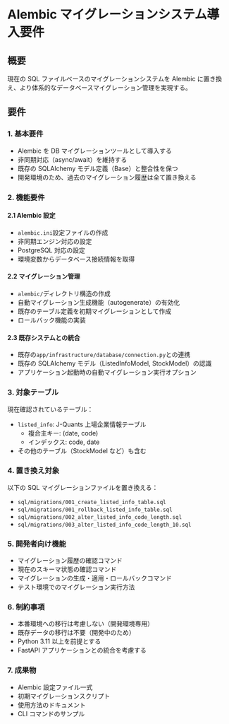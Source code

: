 # Alembic マイグレーションシステム導入要件

## 概要
現在の SQL ファイルベースのマイグレーションシステムを Alembic に置き換え、より体系的なデータベースマイグレーション管理を実現する。

## 要件

### 1. 基本要件
- Alembic を DB マイグレーションツールとして導入する
- 非同期対応（async/await）を維持する
- 既存の SQLAlchemy モデル定義（Base）と整合性を保つ
- 開発環境のため、過去のマイグレーション履歴は全て置き換える

### 2. 機能要件

#### 2.1 Alembic 設定
- `alembic.ini`設定ファイルの作成
- 非同期エンジン対応の設定
- PostgreSQL 対応の設定
- 環境変数からデータベース接続情報を取得

#### 2.2 マイグレーション管理
- `alembic/`ディレクトリ構造の作成
- 自動マイグレーション生成機能（autogenerate）の有効化
- 既存のテーブル定義を初期マイグレーションとして作成
- ロールバック機能の実装

#### 2.3 既存システムとの統合
- 既存の`app/infrastructure/database/connection.py`との連携
- 既存の SQLAlchemy モデル（ListedInfoModel, StockModel）の認識
- アプリケーション起動時の自動マイグレーション実行オプション

### 3. 対象テーブル
現在確認されているテーブル：
- `listed_info`: J-Quants 上場企業情報テーブル
  - 複合主キー: (date, code)
  - インデックス: code, date
- その他のテーブル（StockModel など）も含む

### 4. 置き換え対象
以下の SQL マイグレーションファイルを置き換える：
- `sql/migrations/001_create_listed_info_table.sql`
- `sql/migrations/001_rollback_listed_info_table.sql`
- `sql/migrations/002_alter_listed_info_code_length.sql`
- `sql/migrations/003_alter_listed_info_code_length_10.sql`

### 5. 開発者向け機能
- マイグレーション履歴の確認コマンド
- 現在のスキーマ状態の確認コマンド
- マイグレーションの生成・適用・ロールバックコマンド
- テスト環境でのマイグレーション実行方法

### 6. 制約事項
- 本番環境への移行は考慮しない（開発環境専用）
- 既存データの移行は不要（開発中のため）
- Python 3.11 以上を前提とする
- FastAPI アプリケーションとの統合を考慮する

### 7. 成果物
- Alembic 設定ファイル一式
- 初期マイグレーションスクリプト
- 使用方法のドキュメント
- CLI コマンドのサンプル